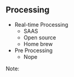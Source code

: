 ## Processing

* <!-- .element: class="fragment" --> Real-time Processing
  * <!-- .element: class="fragment" --> SAAS
  * <!-- .element: class="fragment" --> Open source
  * <!-- .element: class="fragment" --> Home brew
* <!-- .element: class="fragment" --> Pre Processing
  * <!-- .element: class="fragment" --> Nope

Note:
